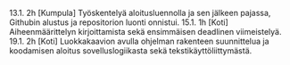 13.1. 2h [Kumpula] Työskentelyä aloitusluennolla ja sen jälkeen pajassa, Githubin alustus ja repositorion luonti onnistui.
15.1. 1h [Koti] Aiheenmäärittelyn kirjoittamista sekä ensimmäisen deadlinen viimeistelyä.
19.1. 2h [Koti] Luokkakaavion avulla ohjelman rakenteen suunnittelua ja koodamisen aloitus sovelluslogiikasta
sekä tekstikäyttöliittymästä.
